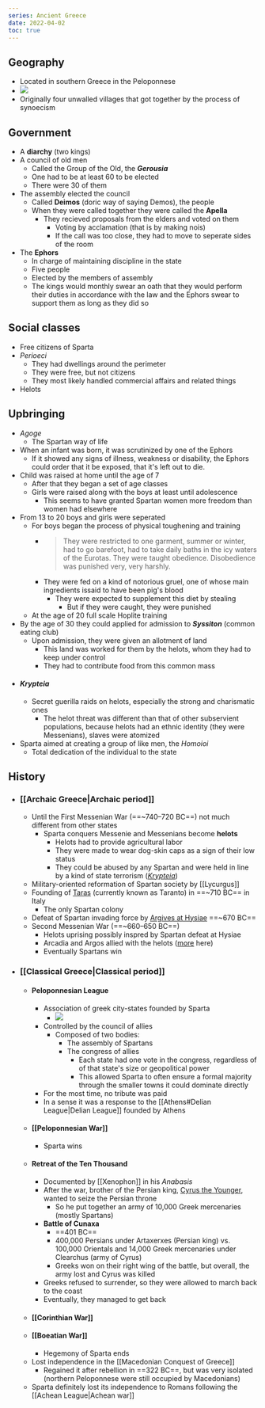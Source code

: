 ```yaml
---
series: Ancient Greece
date: 2022-04-02
toc: true
---
```

## Geography
- Located in southern Greece in the Peloponnese
- ![](https://firebasestorage.googleapis.com/v0/b/firescript-577a2.appspot.com/o/imgs%2Fapp%2FVitecek%2FROpjRECvBA.png?alt=media&token=4f5e60ab-26ca-4205-87d5-e6b2c5b7ed91)
- Originally four unwalled villages that got together by the process of synoecism

## Government
- A **diarchy** (two kings)
- A council of old men
	- Called the Group of the Old, the **_Gerousia_**
	- One had to be at least 60 to be elected
	- There were 30 of them
- The assembly elected the council
	- Called **__Deimos__** (doric way of saying Demos), the people
	- When they were called together they were called the __Apella__
		- They recieved proposals from the elders and voted on them
			- Voting by acclamation (that is by making nois)
			- If the call was too close, they had to move to seperate sides of the room
- The **Ephors**
	- In charge of maintaining discipline in the state
	- Five people
	- Elected by the members of assembly
	- The kings would monthly swear an oath that they would perform their duties in accordance with the law and the Ephors swear to support them as long as they did so
## Social classes
- Free citizens of Sparta
- _Perioeci_
	- They had dwellings around the perimeter
	- They were free, but not citizens
	- They most likely handled commercial affairs and related things
- Helots
## Upbringing
- *Agoge*
	- The Spartan way of life
- When an infant was born, it was scrutinized by one of the Ephors
	- If it showed any signs of illness, weakness or disability, the Ephors could order that it be exposed, that it's left out to die.
- Child was raised at home until the age of 7
	- After that they began a set of age classes
	- Girls were raised along with the boys at least until adolescence
		- This seems to have granted Spartan women more freedom than women had elsewhere
- From 13 to 20 boys and girls were seperated
	- For boys began the process of physical toughening and training
		- > They were restricted to one garment, summer or winter, had to go barefoot, had to take daily baths in the icy waters of the Eurotas. They were taught obedience. Disobedience was punished very, very harshly.
		- They were fed on a kind of notorious gruel, one of whose main ingredients issaid to have been pig's blood
			- They were expected to supplement this diet by stealing
				- But if they were caught, they were punished
	- At the age of 20 full scale Hoplite training
- By the age of 30 they could applied for admission to **_Syssiton_** (common eating club)
	- Upon admission, they were given an allotment of land
		- This land was worked for them by the helots, whom they had to keep under control
		- They had to contribute food from this common mass	
- #### *Krypteia*
	- Secret guerilla raids on helots, especially the strong and charismatic ones
		- The helot threat was different than that of other subservient populations, because helots had an ethnic identity (they were Messenians), slaves were atomized
- Sparta aimed at creating a group of like men, the _Homoioi_
	- Total dedication of the individual to the state 

## History
- ### [[Archaic Greece|Archaic period]]
    -  Until the First Messenian War (==~740–720 BC==) not much different from other states
		- Sparta conquers Messenie and Messenians become **helots**
			- Helots had to provide agricultural labor
			- They were made to wear dog-skin caps as a sign of their low status
			- They could be abused by any Spartan and were held in line by a kind of state terrorism (*[Krypteia](#krypteia)*)
    - Military-oriented reformation of Spartan society by [[Lycurgus]]
    - Founding of [Taras](https://en.wikipedia.org/wiki/History_of_Taranto) (currently known as Taranto) in ==~710 BC== in Italy
        - The only Spartan colony
    - Defeat of Spartan invading force by [Argives at Hysiae](https://en.wikipedia.org/wiki/Battle_of_Hysiae) ==~670 BC==
    - Second Messenian War (==~660–650 BC==)
		- Helots uprising possibly inspred by Spartan defeat at Hysiae
		- Arcadia and Argos allied with the helots ([more](https://en.wikipedia.org/wiki/Second_Messenian_War) here)
		- Eventually Spartans win
- ### [[Classical Greece|Classical period]]
	 - #### Peloponnesian League
		- Association of greek city-states founded by Sparta
			- ![](https://firebasestorage.googleapis.com/v0/b/firescript-577a2.appspot.com/o/imgs%2Fapp%2FVitecek%2Fbd_89-8zzl.png?alt=media&token=9058d8a9-bdf8-4fc3-a584-fb99ba8c77fa)
		- Controlled by the council of allies
			- Composed of two bodies:
				- The assembly of Spartans
				- The congress of allies
					- Each state had one vote in the congress, regardless of of that state's size or geopolitical power
					- This allowed Sparta to often ensure a formal majority through the smaller towns it could dominate directly
		- For the most time, no tribute was paid
		- In a sense it was a response to the [[Athens#Delian League|Delian League]] founded by Athens
	- #### [[Peloponnesian War]]
	    -  Sparta wins
	- #### Retreat of the Ten Thousand
		- Documented by [[Xenophon]] in his *Anabasis*
		- After the war, brother of the Persian king, [Cyrus the Younger](https://en.wikipedia.org/wiki/Cyrus_the_Younger), wanted to seize the Persian throne
			- So he put together an army of 10,000 Greek mercenaries (mostly Spartans) 
		- **Battle of Cunaxa**
			- ==401 BC==
			- 400,000 Persians under Artaxerxes (Persian king) vs. 100,000 Orientals and 14,000 Greek mercenaries under Clearchus (army of Cyrus)
			- Greeks won on their right wing of the battle, but overall, the army lost and Cyrus was killed
		- Greeks refused to surrender, so they were allowed to march back to the coast
		- Eventually, they managed to get back 
	- #### [[Corinthian War]]
	- #### [[Boeatian War]]
		- Hegemony of Sparta ends
	- Lost independence in the [[Macedonian Conquest of Greece]]
		- Regained it after rebellion in ==322 BC==, but was very isolated (northern Peloponnese were still occupied by Macedonians)
	- Sparta definitely lost its independence to Romans following the [[Achean League|Achean war]]